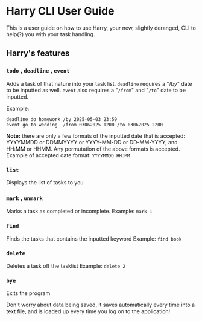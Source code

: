 # Harry CLI User Guide

This is a user guide on how to use Harry, your new, slightly deranged, CLI to help(?) you with your task handling.

## **Harry's features**

### `todo` , `deadline` , `event`

Adds a task of that nature into your task list.
`deadline`  requires a "/by" date to be inputted as well.
`event` also requires a "`/from`" and "`/to`" date to be inputted.

Example:
```
deadline do homework /by 2025-05-03 23:59
event go to wedding  /from 03062025 1200 /to 03062025 2200
```

**Note:** there are only a few formats of the inputted date that is accepted:
YYYYMMDD or DDMMYYYY or YYYY-MM-DD or DD-MM-YYYY, and HH:MM or HHMM.
Any permutation of the above formats is accepted.
Example of accepted date format:
`YYYYMMDD HH:MM`

### `list`

Displays the list of tasks to you

### `mark` , `unmark`

Marks a task as completed or incomplete.
Example:
`mark 1`

### `find`

Finds the tasks that contains the inputted keyword
Example:
`find book`

### `delete`

Deletes a task off the tasklist
Example:
`delete 2`

### `bye`

Exits the program

Don't worry about data being saved, it saves automatically every time into a text file, and is loaded up every time you log on to the application!

